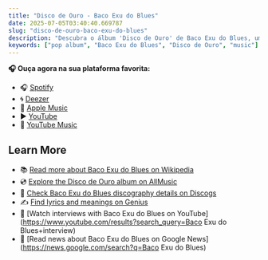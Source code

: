 ```yaml
---
title: "Disco de Ouro - Baco Exu do Blues"
date: 2025-07-05T03:40:40.669787
slug: "disco-de-ouro-baco-exu-do-blues"
description: "Descubra o álbum 'Disco de Ouro' de Baco Exu do Blues, um destaque na música pop."
keywords: ["pop album", "Baco Exu do Blues", "Disco de Ouro", "music"]
---
```






**🎧 Ouça agora na sua plataforma favorita:**

- 🎧 [Spotify](https://open.spotify.com/search/Disco%20de%20Ouro%20Baco%20Exu%20do%20Blues)
- 🌀 [Deezer](https://www.deezer.com/search/Disco%20de%20Ouro%20Baco%20Exu%20do%20Blues)
- 🍎 [Apple Music](https://music.apple.com/search?term=Disco%20de%20Ouro%20Baco%20Exu%20do%20Blues)
- ▶️ [YouTube](https://www.youtube.com/results?search_query=Disco%20de%20Ouro%20Baco%20Exu%20do%20Blues)
- 🎵 [YouTube Music](https://music.youtube.com/search?q=Disco%20de%20Ouro%20Baco%20Exu%20do%20Blues)

## Learn More

- 📚 [Read more about Baco Exu do Blues on Wikipedia](https://en.wikipedia.org/wiki/Baco+Exu+do+Blues)
- 💿 [Explore the Disco de Ouro album on AllMusic](https://www.allmusic.com/search/albums/Disco+de+Ouro)
- 📀 [Check Baco Exu do Blues discography details on Discogs](https://www.discogs.com/search/?q=Disco+de+Ouro+Baco+Exu+do+Blues&type=all)
- ✍️ [Find lyrics and meanings on Genius](https://genius.com/search?q=Disco+de+Ouro%20Baco+Exu+do+Blues)
- 🎤 [Watch interviews with Baco Exu do Blues on YouTube](https://www.youtube.com/results?search_query=Baco Exu do Blues+interview)
- 📰 [Read news about Baco Exu do Blues on Google News](https://news.google.com/search?q=Baco Exu do Blues)
